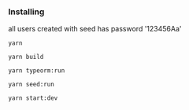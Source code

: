 ### Installing
all users created with seed has password '123456Aa'
```
yarn
```
```
yarn build
```
```
yarn typeorm:run
```
```
yarn seed:run
```
```
yarn start:dev
```